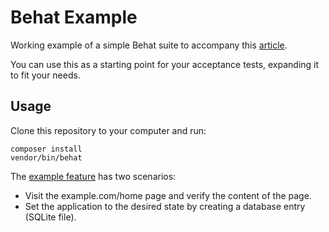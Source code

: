 # Behat Example

Working example of a simple Behat suite to accompany this [article](https://afilina.com/learn/acceptance/test-harness).

You can use this as a starting point for your acceptance tests, expanding it to fit your needs.

## Usage

Clone this repository to your computer and run:

```
composer install
vendor/bin/behat
```

The [example feature](features/example.feature) has two scenarios:
- Visit the example.com/home page and verify the content of the page.
- Set the application to the desired state by creating a database entry (SQLite file).
